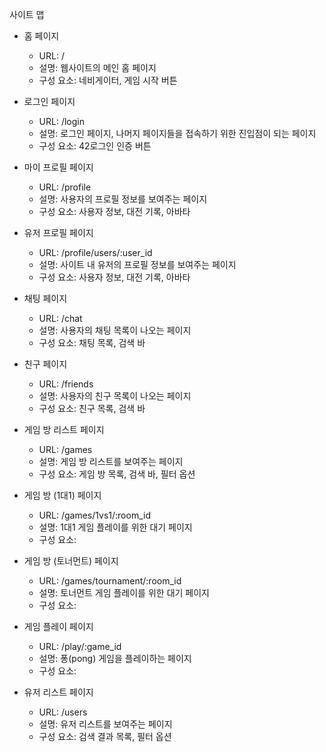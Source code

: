 사이트 맵

- 홈 페이지
	- URL: /
	- 설명: 웹사이트의 메인 홈 페이지
	- 구성 요소: 네비게이터, 게임 시작 버튼

- 로그인 페이지
	- URL: /login
	- 설명: 로그인 페이지, 나머지 페이지들을 접속하기 위한 진입점이 되는 페이지
	- 구성 요소: 42로그인 인증 버튼

- 마이 프로필 페이지
	- URL: /profile
	- 설명: 사용자의 프로필 정보를 보여주는 페이지
	- 구성 요소: 사용자 정보, 대전 기록, 아바타

- 유저 프로필 페이지
	- URL: /profile/users/:user_id
	- 설명: 사이트 내 유저의 프로필 정보를 보여주는 페이지
	- 구성 요소: 사용자 정보, 대전 기록, 아바타

- 채팅 페이지
	- URL: /chat
	- 설명: 사용자의 채팅 목록이 나오는 페이지
	- 구성 요소: 채팅 목록, 검색 바

- 친구 페이지
	- URL: /friends
	- 설명: 사용자의 친구 목록이 나오는 페이지
	- 구성 요소: 친구 목록, 검색 바

- 게임 방 리스트 페이지
	- URL: /games
	- 설명: 게임 방 리스트를 보여주는 페이지
	- 구성 요소: 게임 방 목록, 검색 바, 필터 옵션

- 게임 방 (1대1) 페이지
	- URL: /games/1vs1/:room_id
	- 설명: 1대1 게임 플레이를 위한 대기 페이지
	- 구성 요소:

- 게임 방 (토너먼트) 페이지
	- URL: /games/tournament/:room_id
	- 설명: 토너먼트 게임 플레이를 위한 대기 페이지
	- 구성 요소:

- 게임 플레이 페이지
	- URL: /play/:game_id
	- 설명: 퐁(pong) 게임을 플레이하는 페이지
	- 구성 요소:

- 유저 리스트 페이지
	- URL: /users
	- 설명: 유저 리스트를 보여주는 페이지
	- 구성 요소: 검색 결과 목록, 필터 옵션
